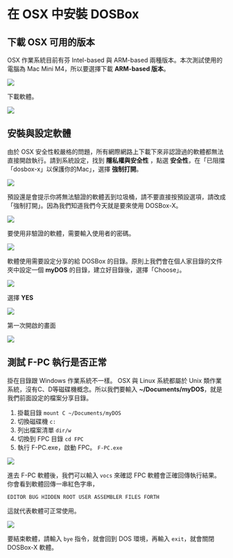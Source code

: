 # 在 OSX 中安裝 DOSBox

## 下載 OSX 可用的版本

OSX 作業系統目前有芬 Intel-based 與 ARM-based 兩種版本。本次測試使用的電腦為 Mac Mini M4，所以要選擇下載 **ARM-based 版本**。

![](img/06_01.png)

下載軟體。

![](img/06_02.png)

## 安裝與設定軟體

由於 OSX 安全性較嚴格的問題，所有網際網路上下載下來非認證過的軟體都無法直接開啟執行。請到系統設定，找到 **隱私權與安全性** ，點選 **安全性**，在「已阻擋 「dosbox-x」以保護你的Mac」，選擇 **強制打開**。

![](img/06_03.png)

預設還是會提示你將無法驗證的軟體丟到垃圾桶，請不要直接按預設選項，請改成「強制打開」。因為我們知道我們今天就是要來使用 DOSBox-X。

![](img/06_04.png)

要使用非驗證的軟體，需要輸入使用者的密碼。

![](img/06_05.png)


軟體使用需要設定分享的給 DOSBox 的目錄。原則上我們會在個人家目錄的文件夾中設定一個 **myDOS** 的目錄，建立好目錄後，選擇「Choose」。

![](img/06_06.png)

選擇 **YES**

![](img/06_07.png)

第一次開啟的畫面

![](img/06_08.png)


## 測試 F-PC 執行是否正常

掛在目錄跟 Windows 作業系統不一樣。 OSX 與 Linux 系統都屬於 Unix 類作業系統，沒有C、D等磁碟機概念。所以我們要輸入 **~/Documents/myDOS**，就是我們前面設定的檔案分享目錄。

1. 掛載目錄  `mount C ~/Documents/myDOS`
2. 切換磁碟機 `c:`
3. 列出檔案清單 `dir/w`
4. 切換到 FPC 目錄 `cd FPC`
5. 執行 F-PC.exe，啟動 FPC。 `F-PC.exe`

![](img/06_09.png)

進去 F-PC 軟體後，我們可以輸入 `vocs` 來確認 FPC 軟體會正確回傳執行結果。你會看到軟體回傳一串紅色字串，

```
EDITOR BUG HIDDEN ROOT USER ASSEMBLER FILES FORTH
```

這就代表軟體可正常使用。

![](img/06_10.png)

要結束軟體，請輸入 `bye` 指令，就會回到 DOS 環境，再輸入 `exit`，就會關閉 DOSBox-X 軟體。
